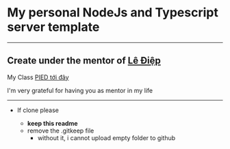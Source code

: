# My personal NodeJs and Typescript server template

---

## Create under the mentor of [Lê Điệp](https://www.facebook.com/nomadic.lodestar)

My Class [PIED tới đây](https://www.facebook.com/PiedTeam)

I'm very grateful for having you as mentor in my life

---

- If clone please

  - **keep this readme**
  - remove the .gitkeep file
    - without it, i cannot upload empty folder to github
